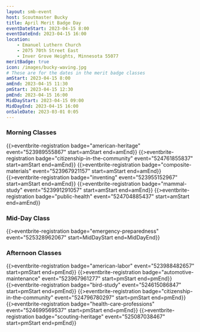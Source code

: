 ```yaml
---
layout: smb-event
host: Scoutmaster Bucky
title: April Merit Badge Day
eventDateStart: 2023-04-15 8:00
eventDateEnd: 2023-04-15 16:00
location:
    - Emanuel Luthern Church
    - 2075 70th Street East
    - Inver Grove Heights, Minnesota 55077
meritBadge: true
icon: /images/bucky-waving.jpg
# These are for the dates in the merit badge classes
amStart: 2023-04-15 8:00
amEnd: 2023-04-15 11:30
pmStart: 2023-04-15 12:30
pmEnd: 2023-04-15 16:00
MidDayStart: 2023-04-15 09:00
MidDayEnd: 2023-04-15 16:00
onSaleDate: 2023-03-01 0:05
---
```

### Morning Classes

{{>eventbrite-registration badge="american-heritage" event="523989555867" start=amStart end=amEnd}}
{{>eventbrite-registration badge="citizenship-in-the-community" event="524761855837" start=amStart end=amEnd}}
{{>eventbrite-registration badge="composite-materials" event="523967921157" start=amStart end=amEnd}}
{{>eventbrite-registration badge="inventing" event="523955152967" start=amStart end=amEnd}}
{{>eventbrite-registration badge="mammal-study" event="523991291057" start=amStart end=amEnd}}
{{>eventbrite-registration badge="public-health" event="524704885437" start=amStart end=amEnd}}

### Mid-Day Class

{{>eventbrite-registration badge="emergency-preparedness" event="525328962067" start=MidDayStart end=MidDayEnd}}

### Afternoon Classes

{{>eventbrite-registration badge="american-labor" event="523988482657" start=pmStart end=pmEnd}}
{{>eventbrite-registration badge="automotive-maintenance" event="523967961277" start=pmStart end=pmEnd}}
{{>eventbrite-registration badge="bird-study" event="524615086847" start=pmStart end=pmEnd}}
{{>eventbrite-registration badge="citizenship-in-the-community" event="524796780297" start=pmStart end=pmEnd}}
{{>eventbrite-registration badge="health-care-professions" event="524699569537" start=pmStart end=pmEnd}}
{{>eventbrite-registration badge="scouting-heritage" event="525087038467" start=pmStart end=pmEnd}}


